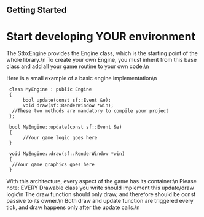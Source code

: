 ## Getting Started ##

# Start developing YOUR environment

The StbxEngine provides the Engine class, which is the starting point of the whole library.\n 
To create your own Engine, you must inherit from this base class and add all your game routine to your own code.\n 

Here is a small example of a basic engine implementation\n 

     class MyEngine : public Engine
     {
          bool update(const sf::Event &e);
     	  void draw(sf::RenderWindow *win);
	  //These two methods are mandatory to compile your project
     };
     
     bool MyEngine::update(const sf::Event &e)
     {
          //Your game logic goes here
     }
     
     void MyEngine::draw(sf::RenderWindow *win)
     {
	  //Your game graphics goes here
     }

With this architecture, every aspect of the game has its container:\n 
Please note: EVERY Drawable class you write should implement this update/draw logic\n
The draw function should only draw, and therefore should be const passive to its owner.\n 
Both draw and update function are triggered every tick, and draw happens only after the update calls.\n

